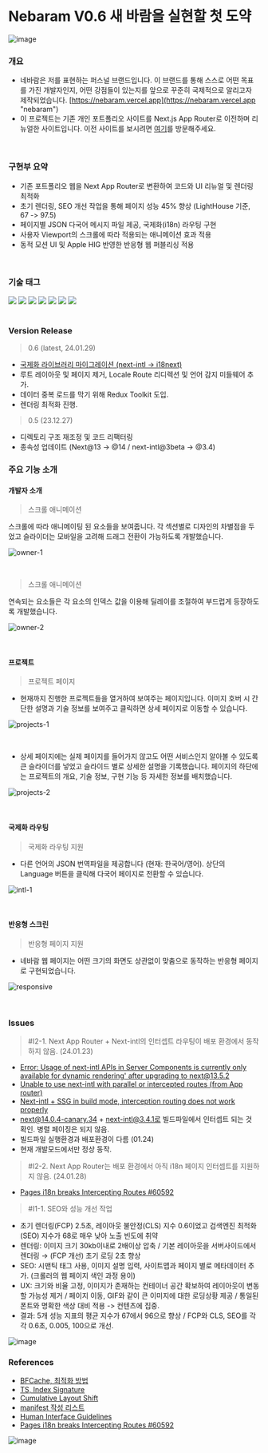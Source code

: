 # Nebaram V0.6 새 바람을 실현할 첫 도약

![image](https://github.com/yjglab/nebaram/assets/70316567/37a6f010-c733-4825-88f0-f2f3256cbb18)

### 개요

- 네바람은 저를 표현하는 퍼스널 브랜드입니다. 이 브랜드를 통해 스스로 어떤 목표를 가진 개발자인지, 어떤 강점들이 있는지를 앞으로 꾸준히 국제적으로 알리고자 제작되었습니다. [https://nebaram.vercel.app](https://nebaram.vercel.app "nebaram")
- 이 프로젝트는 기존 개인 포트폴리오 사이트를 Next.js App Router로 이전하며 리뉴얼한 사이트입니다. 이전 사이트를 보시려면 [여기](https://yukjaekyeong.web.app)를 방문해주세요.

<br />

### 구현부 요약

- 기존 포트폴리오 웹을 Next App Router로 변환하여 코드와 UI 리뉴얼 및 렌더링 최적화
- 초기 렌더링, SEO 개선 작업을 통해 페이지 성능 45% 향상 (LightHouse 기준, 67 -> 97.5)
- 페이지별 JSON 다국어 메시지 파일 제공, 국제화(i18n) 라우팅 구현
- 사용자 Viewport의 스크롤에 따라 적용되는 애니메이션 효과 적용
- 동적 모션 UI 및 Apple HIG 반영한 반응형 웹 퍼블리싱 적용

<br />

### 기술 태그

<div> 
<img src="https://img.shields.io/badge/TypeScript-3178C6?style=for-the-badge&logo=TypeScript&logoColor=white">
<img src="https://img.shields.io/badge/React-61DAFB?style=for-the-badge&logo=React&logoColor=white">
<img src="https://img.shields.io/badge/Next.js-000000?style=for-the-badge&logo=Next.js&logoColor=white">
<img src="https://img.shields.io/badge/Redux--Toolkit-764ABC?style=for-the-badge&logo=Redux&logoColor=white">
<img src="https://img.shields.io/badge/i18next-26A69A?style=for-the-badge&logo=i18next&logoColor=white">
<img src="https://img.shields.io/badge/Tailwindcss-06B6D4?style=for-the-badge&logo=Tailwindcss&logoColor=black">
<img src="https://img.shields.io/badge/Framer-0055FF?style=for-the-badge&logo=Framer&logoColor=black">
</div>

<br />

### Version Release

> 0.6 (latest, 24.01.29)

- [국제화 라이브러리 마이그레이션 (next-intl -> i18next)](https://github.com/yjglab/nebaram/wiki/%EA%B5%AD%EC%A0%9C%ED%99%94-%EB%9D%BC%EC%9D%B4%EB%B8%8C%EB%9F%AC%EB%A6%AC-%EB%A7%88%EC%9D%B4%EA%B7%B8%EB%A0%88%EC%9D%B4%EC%85%98-%5B24.01.23-%E2%80%90-24.01.29%5D)
- 루트 레이아웃 및 페이지 제거, Locale Route 리디렉션 및 언어 감지 미들웨어 추가.
- 데이터 중복 로드를 막기 위해 Redux Toolkit 도입.
- 렌더링 최적화 진행.

> 0.5 (23.12.27)

- 디렉토리 구조 재조정 및 코드 리팩터링
- 종속성 업데이트 (Next@13 -> @14 / next-intl@3beta -> @3.4)

### 주요 기능 소개

#### 개발자 소개

> 스크롤 애니메이션

스크롤에 따라 애니메이팅 된 요소들을 보여줍니다. 각 섹션별로 디자인의 차별점을 두었고 슬라이더는 모바일을 고려해 드래그 전환이 가능하도록 개발했습니다.

![owner-1](https://github.com/yjglab/nebaram/assets/70316567/398dd7db-ce6a-48f3-9110-6ea406cfcf89)

<br />

> 스크롤 애니메이션

연속되는 요소들은 각 요소의 인덱스 값을 이용해 딜레이를 조절하여 부드럽게 등장하도록 개발했습니다.

![owner-2](https://github.com/yjglab/nebaram/assets/70316567/99e6b536-b492-4be1-996a-41d9d7c23b62)

<br />

#### 프로젝트

> 프로젝트 페이지

- 현재까지 진행한 프로젝트들을 열거하여 보여주는 페이지입니다. 이미지 호버 시 간단한 설명과 기술 정보를 보여주고 클릭하면 상세 페이지로 이동할 수 있습니다.

![projects-1](https://github.com/yjglab/nebaram/assets/70316567/9bcc22a8-0795-4c4b-8b3d-cf8e3e92e078)

<br />

- 상세 페이지에는 실제 페이지를 들어가지 않고도 어떤 서비스인지 알아볼 수 있도록 큰 슬라이더를 넣었고 슬라이드 별로 상세한 설명을 기록했습니다. 페이지의 하단에는 프로젝트의 개요, 기술 정보, 구현 기능 등 자세한 정보를 배치했습니다.

![projects-2](https://github.com/yjglab/nebaram/assets/70316567/52c45f50-707f-42e7-8325-0f983bb0bd94)

<br />

#### 국제화 라우팅

> 국제화 라우팅 지원

- 다른 언어의 JSON 번역파일을 제공합니다 (현재: 한국어/영어). 상단의 Language 버튼을 클릭해 다국어 페이지로 전환할 수 있습니다.

![intl-1](https://github.com/yjglab/nebaram/assets/70316567/398e4b93-2d96-44bd-a761-bd0eb2629fcc)

<br />

#### 반응형 스크린

> 반응형 페이지 지원

- 네바람 웹 페이지는 어떤 크기의 화면도 상관없이 맞춤으로 동작하는 반응형 페이지로 구현되었습니다.

![responsive](https://github.com/yjglab/nebaram/assets/70316567/4120b1f7-53f5-4f2b-a0b1-29796b2cd351)

<br />

### Issues

> #I2-1. Next App Router + Next-intl의 인터셉트 라우팅이 배포 환경에서 동작하지 않음. (24.01.23)

- [Error: Usage of next-intl APIs in Server Components is currently only available for dynamic rendering' after upgrading to next@13.5.2](https://github.com/amannn/next-intl/issues/521)
- [Unable to use next-intl with parallel or intercepted routes (from App router)](https://github.com/amannn/next-intl/issues/255)
- [Next-intl + SSG in build mode, interception routing does not work properly](https://github.com/amannn/next-intl/issues/642#issuecomment-1816537858)
- next@14.0.4-canary.34 + next-intl@3.4.1로 빌드파일에서 인터셉트 되는 것 확인. 병렬 페이징은 되지 않음.
- 빌드파일 실행환경과 배포환경이 다름 (01.24)
- 현재 개발모드에서만 정상 동작.

> #I2-2. Next App Router는 배포 환경에서 아직 i18n 페이지 인터셉트를 지원하지 않음. (24.01.28)

- [Pages i18n breaks Intercepting Routes #60592](https://github.com/vercel/next.js/discussions/60592)

> #I1-1. SEO와 성능 개선 작업

- 초기 렌더링(FCP) 2.5초, 레이아웃 불안정(CLS) 지수 0.6이었고 검색엔진 최적화(SEO) 지수가 68로 매우 낮아 노출 빈도에 취약
- 렌더링: 이미지 크기 30kb이내로 2배이상 압축 / 기본 레이아웃을 서버사이드에서 렌더링 → (FCP 개선) 초기 로딩 2초 향상
- SEO: 시맨틱 태그 사용, 이미지 설명 입력, 사이트맵과 페이지 별로 메타데이터 추가. (크롤러의 웹 페이지 색인 과정 용이)
- UX: 크기와 비율 고정, 이미지가 존재하는 컨테이너 공간 확보하여 레이아웃이 변동할 가능성 제거 / 페이지 이동, GIF와 같이 큰 이미지에 대한 로딩상황 제공 / 통일된 폰트와 명확한 색상 대비 적용 -> 컨텐츠에 집중.
- 결과: 5개 성능 지표의 평균 지수가 67에서 96으로 향상 / FCP와 CLS, SEO를 각각 0.6초, 0.005, 100으로 개선.

![image](https://github.com/yjglab/nebaram/assets/70316567/7e6a5a0f-ed25-4346-8d9f-119c388ecd02)

### References

- [BFCache, 최적화 방법](https://web.dev/bfcache/)
- [TS, Index Signature](https://dev.to/keento0809/index-signature-in-typescript-37g1)
- [Cumulative Layout Shift](https://nextjs.org/learn/seo/web-performance/cls)
- [manifest 작성 리스트](https://365kim.tistory.com/169)
- [Human Interface Guidelines](https://developer.apple.com/design/human-interface-guidelines/components)
- [Pages i18n breaks Intercepting Routes #60592](https://github.com/vercel/next.js/discussions/60592)

![image](https://github.com/yjglab/nebaram/assets/70316567/5bc77120-ce07-4052-9db3-460c082852b1)
